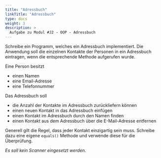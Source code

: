 ```yaml
---
title: "Adressbuch"
linkTitle: "Adressbuch"
type: docs
weight: 3
description: >
  Aufgabe zu Modul #J2 - OOP - Adressbuch
---
```


Schreibe ein Programm, welches ein Adressbuch implementiert. 
Die Anwendung soll die einzelnen Kontakte der Personen in ein Adressbuch eintragen,
wenn die entsprechende Methode aufgerufen wurde.

Eine Person besitzt
- einen Namen 
- eine Email-Adresse
- eine Telefonnummer

Das Adressbuch soll
- die Anzahl der Kontakte im Adressbuch zurückliefern können
- einen neuen Kontakt in das Adressbuch einfügen
- einen Kontakt im Adressbuch durch den Namen finden
- einen Kontakt aus dem Adressbuch über die E-Mail-Adresse entfernen

Generell gilt die Regel, dass jeder Kontakt einzigartig sein muss. 
Schreibe dazu eine eigene `equals()` Methode und verwende diese für die Überprüfung.

*Es soll kein Scanner eingesetzt werden.*

